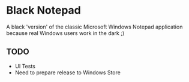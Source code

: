 # Black Notepad

A black 'version' of the classic Microsoft Windows Notepad application because real Windows users work in the dark ;)

## TODO ##

* UI Tests
* Need to prepare release to Windows Store

